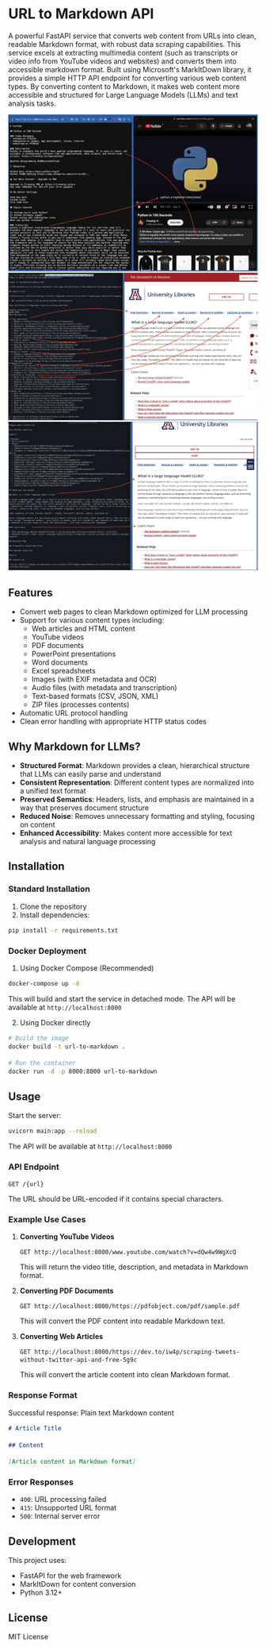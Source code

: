 # URL to Markdown API

A powerful FastAPI service that converts web content from URLs into clean, readable Markdown format, with robust data scraping capabilities. This service excels at extracting multimedia content (such as transcripts or video info from YouTube videos and websites) and converts them into accessible markdown format. Built using Microsoft's MarkItDown library, it provides a simple HTTP API endpoint for converting various web content types. By converting content to Markdown, it makes web content more accessible and structured for Large Language Models (LLMs) and text analysis tasks.

![URL to Markdown Converter](images/image1.png)
![URL to Markdown Converter](images/image2.png)
![URL to Markdown Converter](images/image3.png)

## Features

- Convert web pages to clean Markdown optimized for LLM processing
- Support for various content types including:
  - Web articles and HTML content
  - YouTube videos
  - PDF documents
  - PowerPoint presentations
  - Word documents
  - Excel spreadsheets
  - Images (with EXIF metadata and OCR)
  - Audio files (with metadata and transcription)
  - Text-based formats (CSV, JSON, XML)
  - ZIP files (processes contents)
- Automatic URL protocol handling
- Clean error handling with appropriate HTTP status codes

## Why Markdown for LLMs?

- **Structured Format**: Markdown provides a clean, hierarchical structure that LLMs can easily parse and understand
- **Consistent Representation**: Different content types are normalized into a unified text format
- **Preserved Semantics**: Headers, lists, and emphasis are maintained in a way that preserves document structure
- **Reduced Noise**: Removes unnecessary formatting and styling, focusing on content
- **Enhanced Accessibility**: Makes content more accessible for text analysis and natural language processing

## Installation

### Standard Installation

1. Clone the repository
2. Install dependencies:

```bash
pip install -r requirements.txt
```

### Docker Deployment

1. Using Docker Compose (Recommended)

```bash
docker-compose up -d
```

This will build and start the service in detached mode. The API will be available at `http://localhost:8000`

2. Using Docker directly

```bash
# Build the image
docker build -t url-to-markdown .

# Run the container
docker run -d -p 8000:8000 url-to-markdown
```

## Usage

Start the server:

```bash
uvicorn main:app --reload
```

The API will be available at `http://localhost:8000`

### API Endpoint

```
GET /{url}
```

The URL should be URL-encoded if it contains special characters.

### Example Use Cases

1. **Converting YouTube Videos**

   ```
   GET http://localhost:8000/www.youtube.com/watch?v=dQw4w9WgXcQ
   ```

   This will return the video title, description, and metadata in Markdown format.

2. **Converting PDF Documents**

   ```
   GET http://localhost:8000/https://pdfobject.com/pdf/sample.pdf
   ```

   This will convert the PDF content into readable Markdown text.

3. **Converting Web Articles**
   ```
   GET http://localhost:8000/https://dev.to/iw4p/scraping-tweets-without-twitter-api-and-free-5g9c
   ```
   This will convert the article content into clean Markdown format.

### Response Format

Successful response: Plain text Markdown content

```markdown
# Article Title

## Content

[Article content in Markdown format]
```

### Error Responses

- `400`: URL processing failed
- `415`: Unsupported URL format
- `500`: Internal server error

## Development

This project uses:

- FastAPI for the web framework
- MarkItDown for content conversion
- Python 3.12+

## License

MIT License
